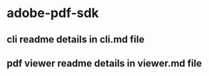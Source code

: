 # adobe-pdf-sdk


## cli readme details in cli.md file


## pdf viewer readme details in viewer.md file
